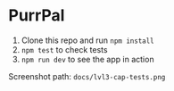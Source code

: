 # PurrPal

1. Clone this repo and run `npm install`
2. `npm test` to check tests
3. `npm run dev` to see the app in action

Screenshot path: `docs/lvl3-cap-tests.png`
